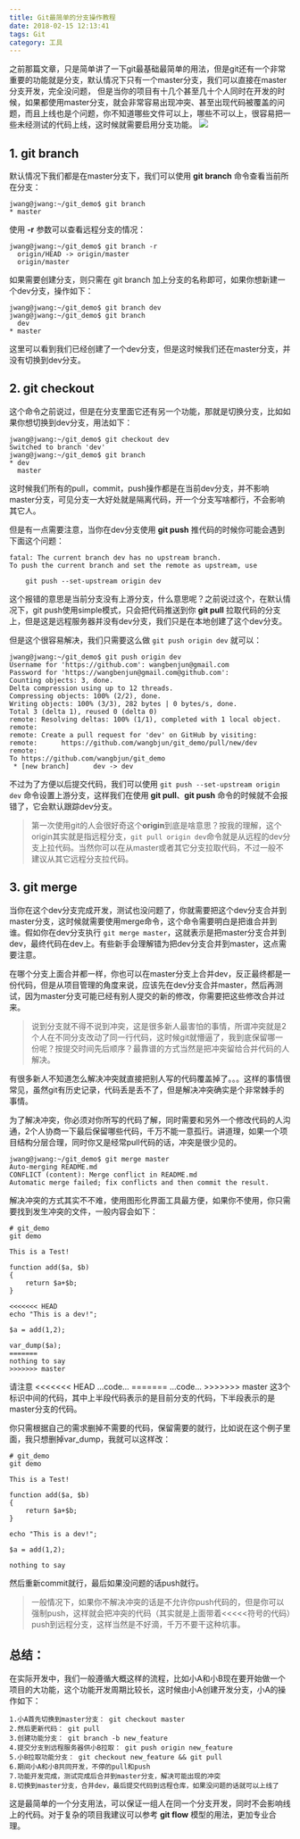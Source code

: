 ```yaml
---
title: Git最简单的分支操作教程
date: 2018-02-15 12:13:41
tags: Git
category: 工具
---
```


之前那篇文章，只是简单讲了一下git最基础最简单的用法，但是git还有一个非常重要的功能就是分支，默认情况下只有一个master分支，我们可以直接在master分支开发，完全没问题，
但是当你的项目有十几个甚至几十个人同时在开发的时候，如果都使用master分支，就会非常容易出现冲突、甚至出现代码被覆盖的问题，而且上线也是个问题，你不知道哪些文件可以上，哪些不可以上，很容易把一些未经测试的代码上线，这时候就需要启用分支功能。
![](http://ww1.sinaimg.cn/large/5f6e3e27ly1fyowuwste0j20nw0bvt93.jpg)

<!--more-->

## 1. git branch
默认情况下我们都是在master分支下，我们可以使用 **git branch** 命令查看当前所在分支：
```shell
jwang@jwang:~/git_demo$ git branch
* master
```
使用 **-r** 参数可以查看远程分支的情况：
```shell
jwang@jwang:~/git_demo$ git branch -r
  origin/HEAD -> origin/master
  origin/master
```
如果需要创建分支，则只需在 git branch 加上分支的名称即可，如果你想新建一个dev分支，操作如下：
```shell
jwang@jwang:~/git_demo$ git branch dev
jwang@jwang:~/git_demo$ git branch
  dev
* master
```
这里可以看到我们已经创建了一个dev分支，但是这时候我们还在master分支，并没有切换到dev分支。

## 2. git checkout
这个命令之前说过，但是在分支里面它还有另一个功能，那就是切换分支，比如如果你想切换到dev分支，用法如下：
```
jwang@jwang:~/git_demo$ git checkout dev
Switched to branch 'dev'
jwang@jwang:~/git_demo$ git branch
* dev
  master
```
这时候我们所有的pull，commit，push操作都是在当前dev分支，并不影响master分支，可见分支一大好处就是隔离代码，开一个分支写啥都行，不会影响其它人。

但是有一点需要注意，当你在dev分支使用 **git push** 推代码的时候你可能会遇到下面这个问题：
```shell
fatal: The current branch dev has no upstream branch.
To push the current branch and set the remote as upstream, use

    git push --set-upstream origin dev
```
这个报错的意思是当前分支没有上游分支，什么意思呢？之前说过这个，在默认情况下，git push使用simple模式，只会把代码推送到你 **git pull** 拉取代码的分支上，但是这是远程服务器并没有dev分支，我们只是在本地创建了这个dev分支。

但是这个很容易解决，我们只需要这么做 ```git push origin dev``` 就可以：
```shell
jwang@jwang:~/git_demo$ git push origin dev
Username for 'https://github.com': wangbenjun@gmail.com
Password for 'https://wangbenjun@gmail.com@github.com': 
Counting objects: 3, done.
Delta compression using up to 12 threads.
Compressing objects: 100% (2/2), done.
Writing objects: 100% (3/3), 282 bytes | 0 bytes/s, done.
Total 3 (delta 1), reused 0 (delta 0)
remote: Resolving deltas: 100% (1/1), completed with 1 local object.
remote: 
remote: Create a pull request for 'dev' on GitHub by visiting:
remote:      https://github.com/wangbjun/git_demo/pull/new/dev
remote: 
To https://github.com/wangbjun/git_demo
 * [new branch]      dev -> dev
```
不过为了方便以后提交代码，我们可以使用 ```git push --set-upstream origin dev``` 命令设置上游分支，这样我们在使用 **git pull**、**git push** 命令的时候就不会报错了，它会默认跟踪dev分支。

>第一次使用git的人会很好奇这个**origin**到底是啥意思？按我的理解，这个origin其实就是指远程分支，```git pull origin dev```命令就是从远程的dev分支上拉代码。当然你可以在从master或者其它分支拉取代码，不过一般不建议从其它远程分支拉代码。

## 3. git merge
当你在这个dev分支完成开发，测试也没问题了，你就需要把这个dev分支合并到master分支，这时候就需要使用merge命令，这个命令需要明白是把谁合并到谁。假如你在dev分支执行 ```git merge master```，这就表示是把master分支合并到dev，最终代码在dev上。有些新手会理解错为把dev分支合并到master，这点需要注意。

在哪个分支上面合并都一样，你也可以在master分支上合并dev，反正最终都是一份代码，但是从项目管理的角度来说，应该先在dev分支合并master，然后再测试，因为master分支可能已经有别人提交的新的修改，你需要把这些修改合并过来。

>说到分支就不得不说到冲突，这是很多新人最害怕的事情，所谓冲突就是2个人在不同分支改动了同一行代码，这时候git就懵逼了，我到底保留哪一份呢？按提交时间先后顺序？最靠谱的方式当然是把冲突留给合并代码的人解决。

有很多新人不知道怎么解决冲突就直接把别人写的代码覆盖掉了。。。这样的事情很常见，虽然git有历史记录，代码丢是丢不了，但是解决冲突确实是个非常棘手的事情。

为了解决冲突，你必须对你所写的代码了解，同时需要和另外一个修改代码的人沟通，2个人协商一下最后保留哪些代码，千万不能一意孤行。讲道理，如果一个项目结构分层合理，同时你又是经常pull代码的话，冲突是很少见的。

```shell
jwang@jwang:~/git_demo$ git merge master
Auto-merging README.md
CONFLICT (content): Merge conflict in README.md
Automatic merge failed; fix conflicts and then commit the result.
```
解决冲突的方式其实不不难，使用图形化界面工具最方便，如果你不使用，你只需要找到发生冲突的文件，一般内容会如下：
```shell
# git_demo
git demo

This is a Test!

function add($a, $b)
{
    return $a+$b;
}

<<<<<<< HEAD
echo "This is a dev!";

$a = add(1,2);

var_dump($a);
=======
nothing to say
>>>>>>> master
```

请注意 <<<<<<< HEAD ...code... =======  ...code... >>>>>>> master 这3个标识中间的代码，其中上半段代码表示的是目前分支的代码，下半段表示的是master分支的代码。

你只需根据自己的需求删掉不需要的代码，保留需要的就行，比如说在这个例子里面，我只想删掉var_dump，我就可以这样改：
```shell
# git_demo
git demo

This is a Test!

function add($a, $b)
{
    return $a+$b;
}

echo "This is a dev!";

$a = add(1,2);

nothing to say
```
然后重新commit就行，最后如果没问题的话push就行。
>一般情况下，如果你不解决冲突的话是不允许你push代码的，但是你可以强制push，这样就会把冲突的代码（其实就是上面带着<<<<<符号的代码）push到远程分支，这样当然是不好滴，千万不要干这种坑事。

## 总结：
在实际开发中，我们一般遵循大概这样的流程，比如小A和小B现在要开始做一个项目的大功能，这个功能开发周期比较长，这时候由小A创建开发分支，小A的操作如下：
```shell
1.小A首先切换到master分支： git checkout master
2.然后更新代码： git pull
3.创建功能分支： git branch -b new_feature
4.提交分支到远程服务器供小B拉取： git push origin new_feature
5.小B拉取功能分支： git checkout new_feature && git pull
6.期间小A和小B共同开发，不停的pull和push
7.功能开发完成，测试完成后合并到master分支，解决可能出现的冲突
8.切换到master分支，合并dev，最后提交代码到远程仓库，如果没问题的话就可以上线了
```
这是最简单的一个分支用法，可以保证一组人在同一个分支开发，同时不会影响线上的代码。对于复杂的项目我建议可以参考 **git flow** 模型的用法，更加专业合理。

